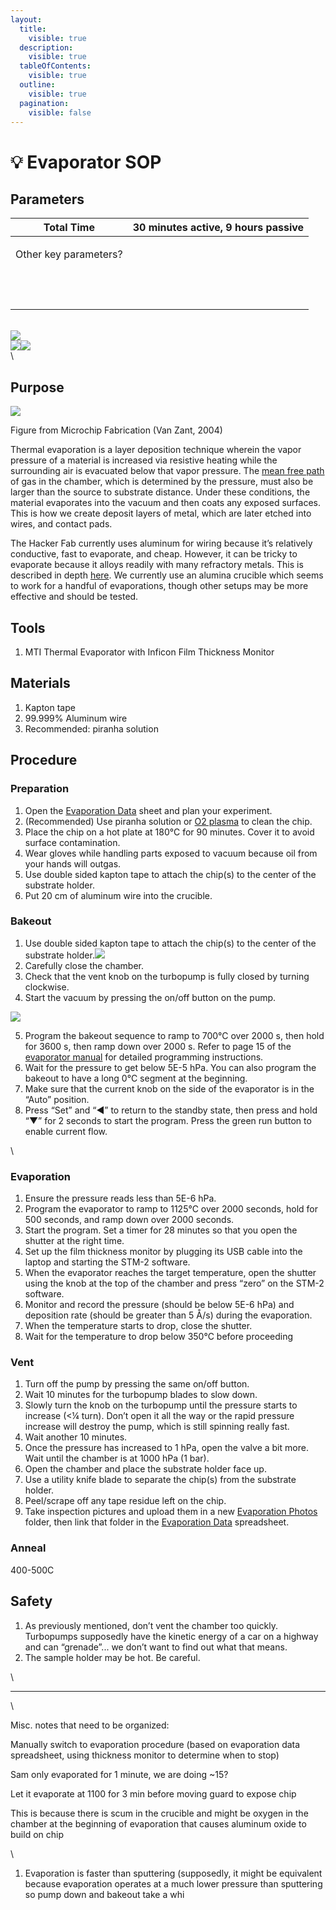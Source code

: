 ```yaml
---
layout:
  title:
    visible: true
  description:
    visible: true
  tableOfContents:
    visible: true
  outline:
    visible: true
  pagination:
    visible: false
---
```


# 💡 Evaporator SOP

## Parameters

| Total Time            | 30 minutes active, 9 hours passive |
| --------------------- | ---------------------------------- |
| Other key parameters? | <p><br></p>                        |
| <p><br></p>           | <p><br></p>                        |

\
![](https://lh4.googleusercontent.com/lcRF4ra406WYNS5z0PAuYCBeRYkj-47LyzgHFv3xmgvgOo4LnJ97fDCWGx0pumSnOAYZEMJQ1nevbEnD5xp1ByTf29vCtqrESiEI9zF2VAoJJyzaMXPdJ-qIAIQ4lWWHUpzu6RrNGZbram9xbI0uzUM)\
![](https://lh4.googleusercontent.com/-v8lYlC07ARSZvnfczeDVNwu3i3IX0SChTv6HSh4oJvWWif7tXIuxddTfJQHoaNutTQY2gxf9meHjHfP-A14DDn61aNC6asulfgw-gh7W03Z8M19D13tJ\_iReLG1wMnRYBROrZtugSWn4cZKf2NDFvQ)![](https://lh4.googleusercontent.com/iLOxLUgCCHh\_xojVyMYlbmKjhzNI7QjOTdV3eDnDTrlJX0S4xDVZzHQSX1O9rtYiw5xyiDNtczgAb-0fB\_V0ypd068DUkW3KkveZmPB7ngaZanq4Y67i2za4oZYVSU4Uq-nhT5OkJ8NMVrvFSU8mwog)\
\


## Purpose

![](https://lh4.googleusercontent.com/yv3Xvd\_KIRFxikW8IXeoZz1DrsRdIafct336MdBGMAKMBAcVv4k3aiLItyXGGFSA6E8y3ncllHQAcnt8YQhpf10OkZLj39s-UvdM6QOPQ19bSnF46kU1N6VdMYFmDuNQvpSWjqaXJU4cdtVMF84BIsk)

Figure from Microchip Fabrication (Van Zant, 2004)

Thermal evaporation is a layer deposition technique wherein the vapor pressure of a material is increased via resistive heating while the surrounding air is evacuated below that vapor pressure. The [mean free path](https://www.pfeiffer-vacuum.com/en/know-how/introduction-to-vacuum-technology/fundamentals/mean-free-path/) of gas in the chamber, which is determined by the pressure, must also be larger than the source to substrate distance. Under these conditions, the material evaporates into the vacuum and then coats any exposed surfaces. This is how we create deposit layers of metal, which are later etched into wires, and contact pads.

The Hacker Fab currently uses aluminum for wiring because it’s relatively conductive, fast to evaporate, and cheap. However, it can be tricky to evaporate because it alloys readily with many refractory metals. This is described in depth [here](https://www.lesker.com/newweb/deposition\_materials/deposition-materials-notes.cfm?pgid=al1). We currently use an alumina crucible which seems to work for a handful of evaporations, though other setups may be more effective and should be tested.

## Tools

1. MTI Thermal Evaporator with Inficon Film Thickness Monitor

## Materials

1. Kapton tape
2. 99.999% Aluminum wire
3. Recommended: piranha solution

## Procedure

### Preparation

1. Open the [Evaporation Data](https://docs.google.com/spreadsheets/d/1pLmIeejaP6-JWRBXLnWrWZQuf21\_CxsJdZeJoiU9y5w/edit?usp=sharing) sheet and plan your experiment.
2. (Recommended) Use piranha solution or [O2 plasma](https://docs.google.com/document/d/18O1M\_P8trr4wdzKeulmmXW6kANNKmp0MQrCSmAgrgFM/edit?usp=sharing) to clean the chip.
3. Place the chip on a hot plate at 180°C for 90 minutes. Cover it to avoid surface contamination.
4. Wear gloves while handling parts exposed to vacuum because oil from your hands will outgas.
5. Use double sided kapton tape to attach the chip(s) to the center of the substrate holder.
6. Put 20 cm of aluminum wire into the crucible.

### Bakeout

1. Use double sided kapton tape to attach the chip(s) to the center of the substrate holder.![](https://lh6.googleusercontent.com/9NKK\_9\_h\_\_AKVDh1-1foSxiXcjLL4kise\_raDG2HCA8MmmvWU9OFTTzazokaXLYgdicB0TnPsvD4SMcC-LD3xwRjsY8Yhcq8wdRpykdcAESKPtfhH2eptlbX0Q86TDZ2zoASNXuDiXFWlyNCWA2RKjk)
2. Carefully close the chamber.
3. Check that the vent knob on the turbopump is fully closed by turning clockwise.
4. Start the vacuum by pressing the on/off button on the pump.

![](https://lh4.googleusercontent.com/xCCTs0kXiXJMCuR3\_fyMlPI1FLkjscfvJLRqQDn1mLsQyrhwaw9U7yJxXDkKYlScPsGv\_Dc4fpo7hCTS01DJ\_YQ64udh\_0UotkJOeIecCxjwFShNk-rX9l5\_pebQDDCm\_38steTymFZ6bDwNPpm\_jq4)

5. Program the bakeout sequence to ramp to 700°C over 2000 s, then hold for 3600 s, then ramp down over 2000 s. Refer to page 15 of the [evaporator manual](https://drive.google.com/file/d/163nug7sO17XjpK8Gmx-9\_C81ZMmk-d6B/view?usp=share\_link) for detailed programming instructions.&#x20;
6. Wait for the pressure to get below 5E-5 hPa. You can also program the bakeout to have a long 0°C segment at the beginning.
7. Make sure that the current knob on the side of the evaporator is in the “Auto” position.
8. Press “Set” and “◀” to return to the standby state, then press and hold “▼” for 2 seconds to start the program. Press the green run button to enable current flow.

\


### Evaporation

1. Ensure the pressure reads less than 5E-6 hPa.&#x20;
2. Program the evaporator to ramp to 1125°C over 2000 seconds, hold for 500 seconds, and ramp down over 2000 seconds.
3. Start the program. Set a timer for 28 minutes so that you open the shutter at the right time.
4. Set up the film thickness monitor by plugging its USB cable into the laptop and starting the STM-2 software.
5. When the evaporator reaches the target temperature, open the shutter using the knob at the top of the chamber and press “zero” on the STM-2 software.
6. Monitor and record the pressure (should be below 5E-6 hPa) and deposition rate (should be greater than 5 Å/s) during the evaporation.
7. When the temperature starts to drop, close the shutter.
8. Wait for the temperature to drop below 350°C before proceeding

### Vent

1. Turn off the pump by pressing the same on/off button.
2. Wait 10 minutes for the turbopump blades to slow down.&#x20;
3. Slowly turn the knob on the turbopump until the pressure starts to increase (<¼ turn). Don’t open it all the way or the rapid pressure increase will destroy the pump, which is still spinning really fast.&#x20;
4. Wait another 10 minutes.
5. Once the pressure has increased to 1 hPa, open the valve a bit more. Wait until the chamber is at 1000 hPa (1 bar).
6. Open the chamber and place the substrate holder face up.
7. Use a utility knife blade to separate the chip(s) from the substrate holder.
8. Peel/scrape off any tape residue left on the chip.
9. Take inspection pictures and upload them in a new [Evaporation Photos](https://drive.google.com/drive/folders/1UahZeNBUPMZiq7Gocv0FQa7C8czsouz5?usp=share\_link) folder, then link that folder in the [Evaporation Data](https://docs.google.com/spreadsheets/d/1pLmIeejaP6-JWRBXLnWrWZQuf21\_CxsJdZeJoiU9y5w/edit?usp=sharing) spreadsheet.

### Anneal

400-500C

## Safety

1. As previously mentioned, don’t vent the chamber too quickly. Turbopumps supposedly have the kinetic energy of a car on a highway and can “grenade”... we don’t want to find out what that means.
2. The sample holder may be hot. Be careful.

\


***

\


Misc. notes that need to be organized:

Manually switch to evaporation procedure (based on evaporation data spreadsheet, using thickness monitor to determine when to stop)

Sam only evaporated for 1 minute, we are doing \~15?

Let it evaporate at 1100 for 3 min before moving guard to expose chip

This is because there is scum in the crucible and might be oxygen in the chamber at the beginning of evaporation that causes aluminum oxide to build on chip

\


1. Evaporation is faster than sputtering (supposedly, it might be equivalent because evaporation operates at a much lower pressure than sputtering so pump down and bakeout take a whi
